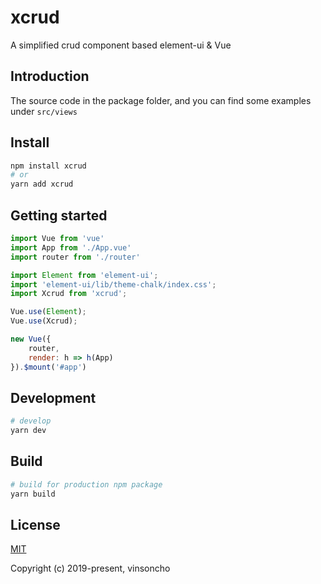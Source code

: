# xcrud

A simplified crud component based element-ui & Vue

## Introduction

The source code in the package folder, and you can find some examples under `src/views`

## Install

```bash
npm install xcrud
# or
yarn add xcrud
```

## Getting started

```js
import Vue from 'vue'
import App from './App.vue'
import router from './router'

import Element from 'element-ui';
import 'element-ui/lib/theme-chalk/index.css';
import Xcrud from 'xcrud';

Vue.use(Element);
Vue.use(Xcrud);

new Vue({
    router,
    render: h => h(App)
}).$mount('#app')
```

## Development

```bash
# develop
yarn dev
```

## Build

```bash
# build for production npm package
yarn build
```

## License

[MIT](http://opensource.org/licenses/MIT)

Copyright (c) 2019-present, vinsoncho
